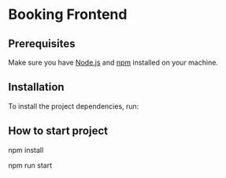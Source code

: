 # Booking Frontend



## Prerequisites

Make sure you have [Node.js](https://nodejs.org/) and [npm](https://www.npmjs.com/) installed on your machine.

## Installation

To install the project dependencies, run:

## How to start project

npm install

npm run start
